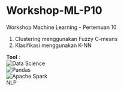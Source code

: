 # Workshop-ML-P10
Workshop Machine Learning - Pertemuan 10
1. Clustering menggunakan Fuzzy C-means
2. Klasifikasi menggunakan K-NN

**Tool** :  
![Data Science](https://img.shields.io/badge/Data%20Science-0000FF-FFFF00?style=for-the-badge&logo=jupyter&logoColor=000000)   
![Pandas](https://img.shields.io/badge/Pandas-150458?style=for-the-badge&logo=pandas&logoColor=white)  
![Apache Spark](https://img.shields.io/badge/Apache%20Spark-E25A1C?style=for-the-badge&logo=apache-spark&logoColor=white)  
NLP
